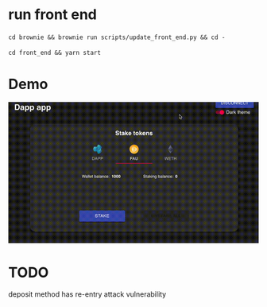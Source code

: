 # run front end

`cd brownie && brownie run scripts/update_front_end.py && cd -`

`cd front_end && yarn start`

# Demo

![demo](demo.gif)

# TODO

deposit method has re-entry attack vulnerability

